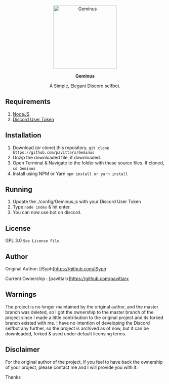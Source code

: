 <div align="center">
  <br />
  <p>
    <a href="https://github.com/iSypher/Geminus"><img src="https://i.imgur.com/ECg6dj7.png" height="200" alt="Geminus" /></a>
  </p>
  
   **Geminus**
  
  A Simple, Elegant Discord selfbot.
</div>

## Requirements 
1. <a href="https://nodejs.org/en/download/" target="_blank">NodeJS</a>
2. <a href="https://github.com/TheRacingLion/Discord-SelfBot/wiki/Discord-Token-Tutorial" target="_blank">Discord User Token</a>

## Installation
1. Download (or clone) this repository.
``` git clone https://github.com/pavittarx/Geminus ```
2. Unzip the downloaded file, if downloaded.
3. Open Terminal & Navigate to the folder with these source files.
   If cloned, ``` cd Geminus ```
4. Install using NPM or Yarn 
```npm install or yarn install ```

## Running 
1. Update the ./config/Geminus.js with your Discord User Token
2. Type ```node index``` & hit enter. 
3. You can now use bot on discord.

## License 
GPL 3.0 ```See License File ```

## Author 
Original Author: [iSyph]https://github.com/iSyph

Current Ownership : [pavittarx]https://github.com/pavittarx

## Warnings 
The project is no longer maintained by the original author, and the master branch was deleted, so I got the ownership to the master branch of the project since I made a little contribution to the original project and its forked branch existed with me.
I have no intention of developing the Discord selfbot any further, so the project is archived as of now, but it can be downloaded, forked & used under default licensing terms. <br/>

## Disclaimer 
For the original author of the project, if you feel to have back the ownership of your project, please contact me and I will provide you with it. 
 
 
 Thanks
